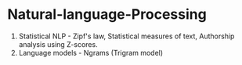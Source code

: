 # Natural-language-Processing

1. Statistical NLP - Zipf's law, Statistical measures of text, Authorship analysis using Z-scores.
2. Language models - Ngrams (Trigram model)
